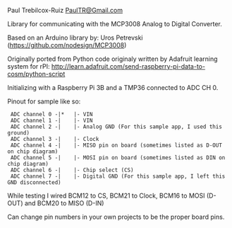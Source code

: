 Paul Trebilcox-Ruiz
PaulTR@Gmail.com

Library for communicating with the MCP3008 Analog to Digital Converter.

Based on an Arduino library by: Uros Petrevski (https://github.com/nodesign/MCP3008)

Originally ported from Python code originaly written by Adafruit learning system for rPI:
    http://learn.adafruit.com/send-raspberry-pi-data-to-cosm/python-script

Initializing with a Raspberry Pi 3B and a TMP36 connected to ADC CH 0.

Pinout for sample like so:

     ADC channel 0 -|*   |- VIN
     ADC channel 1 -|    |- VIN
     ADC channel 2 -|    |- Analog GND (For this sample app, I used this ground)
     ADC channel 3 -|    |- Clock
     ADC channel 4 -|    |- MISO pin on board (sometimes listed as D-OUT on chip diagram)
     ADC channel 5 -|    |- MOSI pin on board (sometimes listed as DIN on chip diagram)
     ADC channel 6 -|    |- Chip select (CS)
     ADC channel 7 -|    |- Digital GND (For this sample app, I left this GND disconnected)

While testing I wired BCM12 to CS, BCM21 to Clock, BCM16 to MOSI (D-OUT) and BCM20 to MISO (D-IN)

Can change pin numbers in your own projects to be the proper board pins.